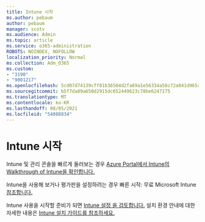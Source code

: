 ```yaml
---
title: Intune 시작
ms.author: pebaum
author: pebaum
manager: scotv
ms.audience: Admin
ms.topic: article
ms.service: o365-administration
ROBOTS: NOINDEX, NOFOLLOW
localization_priority: Normal
ms.collection: Adm_O365
ms.custom:
- "3190"
- "9001217"
ms.openlocfilehash: 5cd07d74139cff81b36504d2fa69a1e56334a58c72a041d965a1d80c55ee3d7e
ms.sourcegitcommit: b5f7da89a650d2915dc652449623c78be6247175
ms.translationtype: MT
ms.contentlocale: ko-KR
ms.lasthandoff: 08/05/2021
ms.locfileid: "54088834"
---
```

# <a name="getting-started-with-intune"></a>Intune 시작

Intune 및 관리 콘솔을 빠르게 둘러보는 경우 [Azure Portal에서 Intune의 Walkthrough of Intune을 확인합니다.](https://docs.microsoft.com/mem/intune/fundamentals/tutorial-walkthrough-endpoint-manager)

Intune을 사용해 보거나 평가판을 설정하려는 경우 빠른 시작: 무료 Microsoft Intune [참조합니다.](https://docs.microsoft.com/intune/fundamentals/free-trial-sign-up)

Intune 사용을 시작할 준비가 되면 [Intune 설정 을 검토합니다.](https://docs.microsoft.com/mem/intune/fundamentals/setup-steps) 설치 환경 안내에 대한 자세한 내용은 [Intune 설치 가이드를 참조하세요.](https://admin.microsoft.com/AdminPortal/Home?ref=/modernonboarding/intunesetupguide)